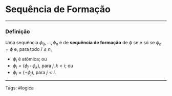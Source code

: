 # Sequência de Formação

---

### Definição

Uma sequência $\phi_0, \dots, \phi_n$ é de **sequência de formação** de $\phi$ se e só se $\phi_n = \phi$ e, para todo $i \leq n$, 

- $\phi_i$ é atômica; ou 
- $\phi_i = (\phi_j \;\square\; \phi_k)$, para $j, k < i$; ou
- $\phi_i = (\neg \phi_j)$, para $j < i$.

---

Tags: #logica 
